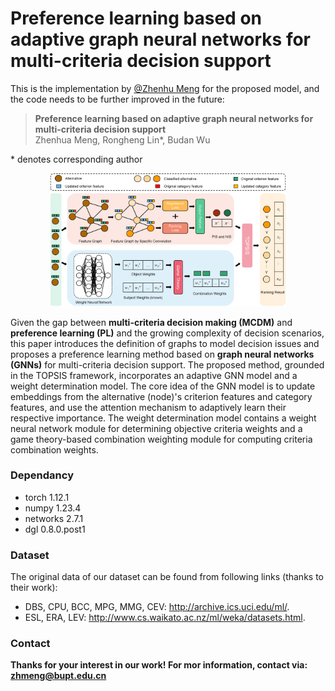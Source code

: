 # Preference learning based on adaptive graph neural networks for multi-criteria decision support

 This is the implementation by <a href='https://github.com/nunu1995'>@Zhenhu Meng</a> for the proposed model, and the code needs to be further improved in the future:

 >**Preference learning based on adaptive graph neural networks for multi-criteria decision support**  
 >Zhenhua Meng, Rongheng Lin*, Budan Wu


\* denotes corresponding author
<p align="center">
<img src="PL_GNNs_MCDM.png" alt="PLGNNsMCDM" width=75%>
</p>

Given the gap between **multi-criteria decision making (MCDM)** and **preference learning (PL)** and the growing complexity of decision scenarios, this paper introduces the definition of graphs to model decision issues and proposes a preference learning method based on **graph neural networks (GNNs)** for multi-criteria decision support. The proposed method, grounded in the TOPSIS framework, incorporates an adaptive GNN model and a weight determination model. The core idea of the GNN model is to update embeddings from the alternative (node)'s criterion features and category features, and use the attention mechanism to adaptively learn their respective importance. The weight determination model contains a weight neural network module for determining objective criteria weights and a game theory-based combination weighting module for computing criteria combination weights.

### Dependancy
- torch 1.12.1
- numpy 1.23.4
- networks 2.7.1
- dgl 0.8.0.post1

### Dataset
The original data of our dataset can be found from following links (thanks to their work):
- DBS, CPU, BCC, MPG, MMG, CEV: http://archive.ics.uci.edu/ml/.
- ESL, ERA, LEV: http://www.cs.waikato.ac.nz/ml/weka/datasets.html.

### Contact
**Thanks for your interest in our work! For mor information, contact via: zhmeng@bupt.edu.cn**
